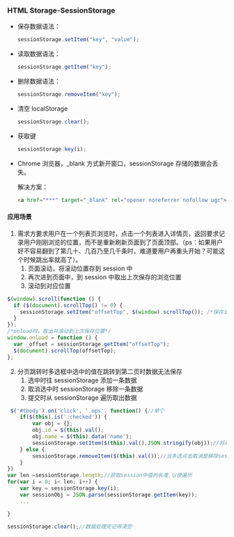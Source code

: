 ### HTML Storage-SessionStorage

- 保存数据语法：
  ```js
  sessionStorage.setItem("key", "value");
  ```
- 读取数据语法：
  ```js
  sessionStorage.getItem("key");
  ```
- 删除数据语法：

  ```js
  sessionStorage.removeItem("key");
  ```

- 清空 localStorage
  ```js
  sessionStorage.clear();
  ```
- 获取键
  ```js
  sessionStorage.key(i);
  ```

* Chrome 浏览器，\_blank 方式新开窗口，sessionStorage 存储的数据会丢失。

  解决方案：

  ```html
  <a href="***" target="_blank" rel="opener noreferrer nofollow ugc">走</a>
  ```

#### 应用场景

1. 需求方要求用户在一个列表页浏览时，点击一个列表进入详情页，返回要求记录用户刚刚浏览的位置，而不是重新刷新页面到了页面顶部。（ps：如果用户好不容易翻到了第几十、几百乃至几千条时，难道要用户再重头开始？可能这个时候跳出率就高了）。
   1. 页面滚动，将滚动位置存到 session 中
   2. 再次进到页面中，到 session 中取出上次保存的浏览位置
   3. 滚动到对应位置

```js
$(window).scroll(function () {
  if ($(document).scrollTop() != 0) {
    sessionStorage.setItem("offsetTop", $(window).scrollTop()); /*保存滚动位置*/
  }
});
/*onload时，取出并滚动到上次保存位置*/
window.onload = function () {
  var _offset = sessionStorage.getItem("offsetTop");
  $(document).scrollTop(offsetTop);
};
```

2. 分页跳转时多选框中选中的值在跳转到第二页时数据无法保存
   1. 选中时往 sessionStorage 添加一条数据
   2. 取消选中时 sessionStorage 移除一条数据
   3. 提交时从 sessionStorage 遍历取出数据

```js
 $('#tbody').on('click', '.ops', function() {//单个
    if($(this).is(':checked')) {
        var obj = {};
        obj.id = $(this).val();
        obj.name = $(this).data('name');
        sessionStorage.setItem($(this).val(),JSON.stringify(obj));//将对象转为json字符串存储
    } else {
        sessionStorage.removeItem($(this).val());//当多选点击取消是移除session
    }
})
var len =sessionStorage.length;//获取session中值的长度,以便遍历
for(var i = 0; i< len; i++) {
    var key = sessionStorage.key(i);
    var sessionObj = JSON.parse(sessionStorage.getItem(key));
    ...

}

sessionStorage.clear();//数据处理完记得清空
```

